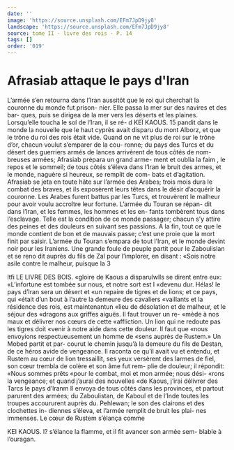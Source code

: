 ```yaml
---
date: ''
image: 'https://source.unsplash.com/EFm7JpD9jy8'
landscape: 'https://source.unsplash.com/EFm7JpD9jy8'
source: tome II - livre des rois - P. 14
tags: []
order: '019'
---
```


# Afrasiab attaque le pays d'Iran

L’armée s’en retourna dans l’Iran aussitôt que le
roi qui cherchait la couronne du monde fut prison- nier. Elle passa la mer sur des navires et des bar- ques, puis se dirigea de la mer vers les déserts et les plaines. Lorsqu’elle toucha le sol de l’Iran, il se ré-
d
KEÏ KAOUS. 15 pandit dans le monde la nouvelle que le haut cyprès
avait disparu du mont Alborz, et que le trône du roi
des rois était vide. Quand on ne vit plus de roi sur le trône d’or, chacun voulut s’emparer de la cou-
ronne; du pays des Turcs et du désert des guerriers
armés de lances arrivèrent de tous côtés de nom-
breuses armées; Afrasiab prépara un grand arme-
ment et oublia la faim , le repos et le sommeil; de tous côtés s’éleva dans l’Iran le bruit des armes, et
le monde, naguère si heureux, se remplit de com- bats et d’agitation. Afrasiab se jeta en toute hâte sur l’armée des Arabes; trois mois dura le combat des braves, et ils exposèrent leurs têtes dans le désir d’acquérir la couronne. Les Arabes furent battus par
les Turcs, et trouvèrent le malheur pour avoir voulu accroître leur fortune. L’armée du Touran se répan-
dit dans l’lran, et les femmes, les hommes et les en- fants tombèrent tous dans l’esclavage. Telle est la condition de ce monde passager; chacun s’y attire des peines et des douleurs en suivant ses passions. A la fin, tout ce que le monde contient de bon et de mauvais passe; c’est une proie que la mort finit par saisir.
L’armée du Touran s’empara de tout l’Iran, et le
monde devint noir pour les Iraniens. Une grande foule de peuple partit pour le Zaboulislan et se reno dit auprès du fils de Zal pour l’implorer, en disant :
«Sois notre asile contre le malheur, puisque la 3

ltfi LE LIVRE DES BOIS.
«gloire de Kaous a disparulwlls se dirent entre eux: «L’infortune est tombée sur nous, et notre sort est
I «devenu dur. Hélas! le pays d’Iran sera un désert et
«un repaire de tigres et de lions; et ce pays, qui «était d’un bout à l’autre la demeure des cavaliers
«vaillants et la résidence des rois, est maintenantun «lieu de désolation et de malheur, et le séjour des «dragons aux griffes aiguës. Il faut trouver un re- «mède à nos maux et délivrer nos cœurs de cette «affliction. Un lion qui ne redoute pas les tigres doit «venir à notre aide dans cette douleur. Il faut que «nous envoyions respectueusement un homme de «sens auprès de Rustem.» Un Mobed partit et par- courut le chemin jusqu’à la demeure du fils de
Destan, de ce héros avide de vengeance. Il raconta
ce qu’il avait vu et entendu, et Rustem au cœur de
lion tressaillit, ses yeux versèrent des larmes de fiel, son cœur trembla de colère et son âme fut rem- plie de douleur; il répondit: «Nous sommes prêts «pour le combat, moi et mon armée; nous dési- «rons la vengeance; et quand j’aurai des nouvelles
«de Kaous, j’irai délivrer des Tarcs le pays d’lranm
Il envoya de tous côtés dans les provinces, et partout
parurent des armées; du Zaboulistan, de Kaboul et
de l’Inde toutes les troupes accoururent auprès du.
Pehlewan; le son des clairons et des clochettes in- diennes s’éleva, et l’armée remplit de bruit les plai-
nes immenses. Le cœur de Rustem s’élança comme

KEI KAOUS. l? s’élance la flamme, et il fit avancer son armée sem-
blable à l’ouragan.
